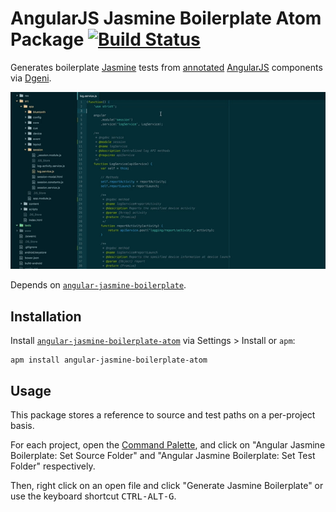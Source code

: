 # AngularJS Jasmine Boilerplate Atom Package [![Build Status](https://travis-ci.org/namoscato/angular-jasmine-boilerplate-atom.svg?branch=master)](https://travis-ci.org/namoscato/angular-jasmine-boilerplate-atom)

Generates boilerplate [Jasmine](http://jasmine.github.io/) tests from [annotated](https://github.com/angular/angular.js/wiki/Writing-AngularJS-Documentation) [AngularJS](https://angularjs.org/) components via [Dgeni](https://github.com/angular/dgeni).

![Screencast](https://raw.githubusercontent.com/namoscato/angular-jasmine-boilerplate-atom/master/assets/screencast.gif)

Depends on [`angular-jasmine-boilerplate`](https://github.com/namoscato/angular-jasmine-boilerplate).

## Installation

Install [`angular-jasmine-boilerplate-atom`](https://atom.io/packages/angular-jasmine-boilerplate-atom) via Settings > Install or `apm`:

    apm install angular-jasmine-boilerplate-atom

## Usage

This package stores a reference to source and test paths on a per-project basis.

For each project, open the [Command Palette](https://github.com/atom/command-palette), and click on "Angular Jasmine Boilerplate: Set Source Folder" and "Angular Jasmine Boilerplate: Set Test Folder" respectively.

Then, right click on an open file and click "Generate Jasmine Boilerplate" or use the keyboard shortcut <kbd>CTRL-ALT-G</kbd>.
